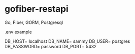 # gofiber-restapi

Go, Fiber, GORM, Postgresql
 
.env example

DB_HOST= localhost
DB_NAME= sammy
DB_USER= postgres
DB_PASSWORD= password
DB_PORT= 5432
